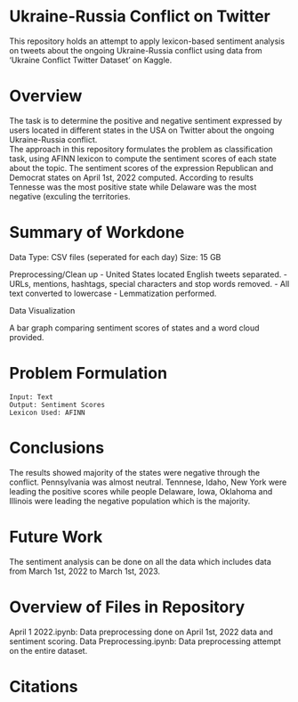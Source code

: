 # Ukraine-Russia Conflict on Twitter
This repository holds an attempt to apply lexicon-based sentiment analysis on tweets about the ongoing Ukraine-Russia conflict using data from ‘Ukraine Conflict Twitter Dataset’ on Kaggle. 

# Overview
The task is to determine the positive and negative sentiment expressed by users located in different states in the USA on Twitter about the ongoing Ukraine-Russia conflict.  
The approach in this repository formulates the problem as classification task, using AFINN lexicon to compute the sentiment scores of each state about the topic. The sentiment scores of the expression Republican and Democrat states on April 1st, 2022 computed. According to results Tennesse was the most positive state while Delaware was the most negative (exculing the territories.

# Summary of Workdone

  Data
   Type: CSV files (seperated for each day)
   Size: 15 GB 
  
  Preprocessing/Clean up
    - United States located English tweets separated.
    - URLs, mentions, hashtags, special characters and stop words removed.
    - All text converted to lowercase
    - Lemmatization performed.
    
  Data Visualization
  
  A bar graph comparing sentiment scores of states and a word cloud provided.
  
# Problem Formulation
    Input: Text
    Output: Sentiment Scores
    Lexicon Used: AFINN
    
# Conclusions
  
  The results showed majority of the states were negative through the conflict. Pennsylvania was almost neutral. Tennnese, Idaho, New York were leading the positive scores while people Delaware, Iowa, Oklahoma and Illinois were leading the negative population which is the majority.
  
# Future Work

  The sentiment analysis can be done on all the data which includes data from March 1st, 2022 to March 1st, 2023. 
  
# Overview of Files in Repository

April 1 2022.ipynb: Data preprocessing done on April 1st, 2022 data and sentiment scoring.
Data Preprocessing.ipynb: Data preprocessing attempt on the entire dataset.

# Citations
